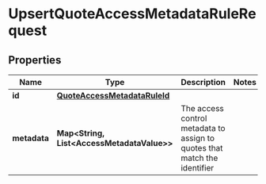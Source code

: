 

# UpsertQuoteAccessMetadataRuleRequest


## Properties

| Name | Type | Description | Notes |
|------------ | ------------- | ------------- | -------------|
|**id** | [**QuoteAccessMetadataRuleId**](QuoteAccessMetadataRuleId.md) |  |  |
|**metadata** | **Map&lt;String, List&lt;AccessMetadataValue&gt;&gt;** | The access control metadata to assign to quotes that match the identifier |  |




